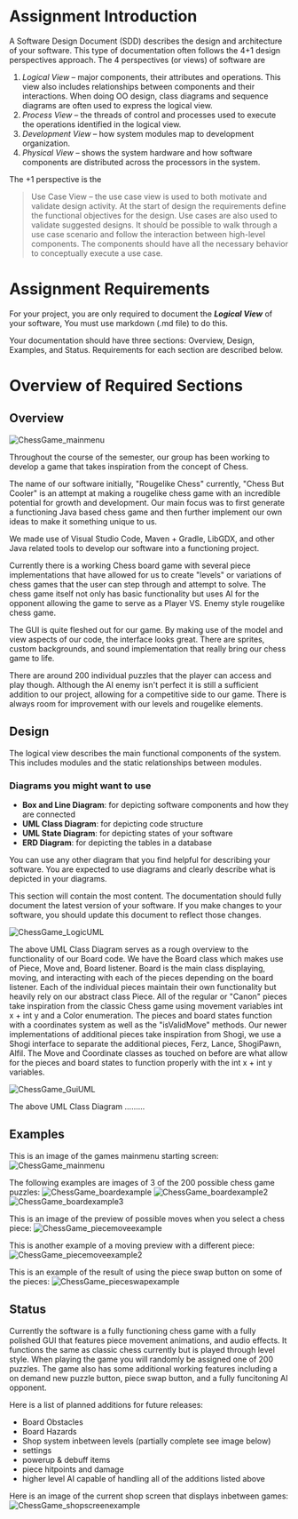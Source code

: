 # Assignment Introduction

A Software Design Document (SDD) describes the design and architecture of your software. This type of documentation often follows the 4+1 design perspectives approach. The 4 perspectives (or views) of software are

1. *Logical View* – major components, their attributes and operations. This view also includes relationships between components and their interactions. When doing OO design, class diagrams and sequence diagrams are often used to express the logical view.
2. *Process View* – the threads of control and processes used to execute the operations identified in the logical view.
3. *Development View* – how system modules map to development organization.
4. *Physical View* – shows the system hardware and how software components are distributed across the processors in the system.  

The +1 perspective is the 

> Use Case View – the use case view is used to both motivate and validate design activity. At the start of design the requirements define the functional objectives for the design. Use cases are also used to validate suggested designs. It should be possible to walk through a use case scenario and follow the interaction between high-level components. The components should have all the necessary behavior to conceptually execute a use case.

# Assignment Requirements
 
For your project, you are only required to document the ***Logical View*** of your software, You must use markdown (.md file) to do this. 

Your documentation should have three sections: Overview, Design, Examples, and Status. Requirements for each section are described below.

# Overview of Required Sections

## Overview

![ChessGame_mainmenu](https://github.com/user-attachments/assets/ff1a2613-681a-4f7b-b28c-f74e5e7216fd)

Throughout the course of the semester, our group has been working to develop a game that takes inspiration from the concept of Chess. 

The name of our software initially, "Rougelike Chess" currently, "Chess But Cooler" is an attempt at making a rougelike chess game with an incredible potential for growth and development. Our main focus was to first generate a functioning Java based chess game and then further implement our own ideas to make it something unique to us. 

We made use of Visual Studio Code, Maven + Gradle, LibGDX, and other Java related tools to develop our software into a functioning project.

Currently there is a working Chess board game with several piece implementations that have allowed for us to create "levels" or variations of chess games that the user can step through and attempt to solve. The chess game itself not only has basic functionality but uses AI for the opponent allowing the game to serve as a Player VS. Enemy style rougelike chess game.

The GUI is quite fleshed out for our game. By making use of the model and view aspects of our code, the interface looks great. There are sprites, custom backgrounds, and sound implementation that really bring our chess game to life.

There are around 200 individual puzzles that the player can access and play though. Although the AI enemy isn't perfect it is still a sufficient addition to our project, allowing for a competitive side to our game. There is always room for improvement with our levels and rougelike elements.

## Design

The logical view describes the main functional components of the system. This includes modules and the static relationships between modules.

### Diagrams you might want to use

- **Box and Line Diagram**: for depicting software components and how they are connected 
- **UML Class Diagram**: for depicting code structure
- **UML State Diagram**: for depicting states of your software
- **ERD Diagram**: for depicting the tables in a database

You can use any other diagram that you find helpful for describing your software. You are expected to use diagrams and clearly describe what is depicted in your diagrams. 

This section will contain the most content. The documentation should fully document the latest version of your software. If you make changes to your software, you should update this document to reflect those changes. 

![ChessGame_LogicUML](https://github.com/user-attachments/assets/bc9a6c53-f3c0-4190-b825-55ebe762d7e3)

The above UML Class Diagram serves as a rough overview to the functionality of our Board code. We have the Board class which makes use of Piece, Move and, Board listener. Board is the main class displaying, moving, and interacting with each of the pieces depending on the board listener. Each of the individual pieces maintain their own functionality but heavily rely on our abstract class Piece. All of the regular or "Canon" pieces take inspiration from the classic Chess game using movement variables int x + int y and a Color enumeration. The pieces and board states function with a coordinates system as well as the "isValidMove" methods. Our newer implementations of additional pieces take inspiration from Shogi, we use a Shogi interface to separate the additional pieces, Ferz, Lance, ShogiPawn, Alfil. The Move and Coordinate classes as touched on before are what allow for the pieces and board states to function properly with the int x + int y variables. 

![ChessGame_GuiUML](https://github.com/user-attachments/assets/cb63c29c-c071-4895-b090-811a1787c9c9)

The above UML Class Diagram .........

## Examples

This is an image of the games mainmenu starting screen:
![ChessGame_mainmenu](https://github.com/user-attachments/assets/e0a66e89-c61a-48d3-b1ff-7f310b266485)

The following examples are images of 3 of the 200 possible chess game puzzles:
![ChessGame_boardexample](https://github.com/user-attachments/assets/83586b58-7975-4cbd-9bd8-f00cd06facfa)
![ChessGame_boardexample2](https://github.com/user-attachments/assets/01192e1b-3fe4-49bd-82c7-a3d691519d08)
![ChessGame_boardexample3](https://github.com/user-attachments/assets/824b3087-6b11-4ca7-b9d4-92b4678bffb9)

This is an image of the preview of possible moves when you select a chess piece: 
![ChessGame_piecemoveexample](https://github.com/user-attachments/assets/e30a0e87-475a-4203-bcc9-1880fc553ac2)

This is another example of a moving preview with a different piece: 
![ChessGame_piecemoveexample2](https://github.com/user-attachments/assets/50ee45f7-fa0d-4cf4-bfdd-34913c73548d)

This is an example of the result of using the piece swap button on some of the pieces:
![ChessGame_pieceswapexample](https://github.com/user-attachments/assets/a8872fdc-f570-473f-b2c2-d85ab6b071ba)


## Status

Currently the software is a fully functioning chess game with a fully polished GUI that features piece movement animations, and audio effects. It functions the same as classic chess currently but is played through level style. When playing the game you will randomly be assigned one of 200 puzzles. The game also has some additional working features including a on demand new puzzle button, piece swap button, and a fully funcitoning AI opponent. 

Here is a list of planned additions for future releases:
 - Board Obstacles
 - Board Hazards
 - Shop system inbetween levels (partially complete see image below)
 - settings
 - powerup & debuff items
 - piece hitpoints and damage
 - higher level AI capable of handling all of the additions listed above

Here is an image of the current shop screen that displays inbetween games:
![ChessGame_shopscreenexample](https://github.com/user-attachments/assets/2f8c4151-bda4-41c7-87a5-562b6dc025ac)

